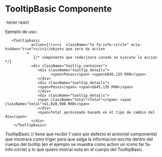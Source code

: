 # TooltipBasic Componente 
-tener react 



Ejemplo de uso:
```
   <Tooltipbasic
            action={()=><i  className="fa fa-info-circle" aria-hidden="true"></i>}//objeto que sera de accion
          >
             {/* componente que rederizara cunado se ejecute la accion */}
            <div className="tooltip_container">
               <div className="tooltip_details">
                     <span>Pesos</span> <span>$845,135 MXN</span>
               </div>
               <div className="tooltip_details">
               <span>Pesos</span> <span>$845,135 MXN</span>
               </div>
               <div className="tooltip_details">
               <span className="total">Total*</span> <span className="total">$1,028,908 MXN</span>
               </div>
               <span>Total apróximado basado en el tipo de cambio del dia</span>
            </div>
    </Tooltipbasic>
```

TooltipBasic // tiene que recibir 1 valor por defecto el action(el componente) que mostrara como triger para que salga la informacion escrita dentro del cuerpo del tooltip (en el ejemplo se muestra como action un icono far fa-info-circle) y lo que quiero mistrar esta en el cuerpo del TooltipBasic.